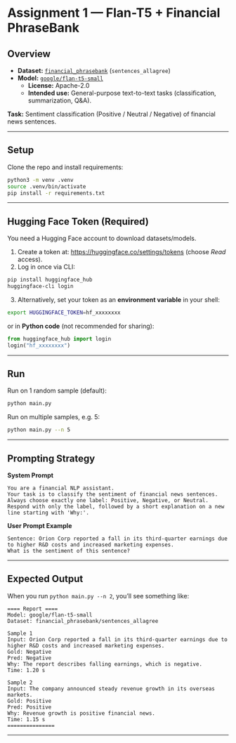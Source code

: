 # Assignment 1 — Flan-T5 + Financial PhraseBank

## Overview
- **Dataset:** [`financial_phrasebank`](https://huggingface.co/datasets/financial_phrasebank) (`sentences_allagree`)  
- **Model:** [`google/flan-t5-small`](https://huggingface.co/google/flan-t5-small)  
  - **License:** Apache-2.0  
  - **Intended use:** General-purpose text-to-text tasks (classification, summarization, Q&A).  

**Task:** Sentiment classification (Positive / Neutral / Negative) of financial news sentences.

---

## Setup

Clone the repo and install requirements:

```bash
python3 -m venv .venv
source .venv/bin/activate
pip install -r requirements.txt
```

---

## Hugging Face Token (Required)

You need a Hugging Face account to download datasets/models.  

1. Create a token at: https://huggingface.co/settings/tokens (choose *Read* access).  
2. Log in once via CLI:

```bash
pip install huggingface_hub
huggingface-cli login
```

3. Alternatively, set your token as an **environment variable** in your shell:

```bash
export HUGGINGFACE_TOKEN=hf_xxxxxxxx
```

or in **Python code** (not recommended for sharing):

```python
from huggingface_hub import login
login("hf_xxxxxxxx")
```

---

## Run

Run on 1 random sample (default):

```bash
python main.py
```

Run on multiple samples, e.g. 5:

```bash
python main.py --n 5
```

---

## Prompting Strategy

**System Prompt**
```
You are a financial NLP assistant. 
Your task is to classify the sentiment of financial news sentences. 
Always choose exactly one label: Positive, Negative, or Neutral. 
Respond with only the label, followed by a short explanation on a new line starting with 'Why:'.
```

**User Prompt Example**
```
Sentence: Orion Corp reported a fall in its third-quarter earnings due to higher R&D costs and increased marketing expenses.
What is the sentiment of this sentence?
```

---

## Expected Output

When you run `python main.py --n 2`, you’ll see something like:

```
==== Report ====
Model: google/flan-t5-small
Dataset: financial_phrasebank/sentences_allagree

Sample 1
Input: Orion Corp reported a fall in its third-quarter earnings due to higher R&D costs and increased marketing expenses.
Gold: Negative
Pred: Negative
Why: The report describes falling earnings, which is negative.
Time: 1.20 s

Sample 2
Input: The company announced steady revenue growth in its overseas markets.
Gold: Positive
Pred: Positive
Why: Revenue growth is positive financial news.
Time: 1.15 s
===============
```

---

